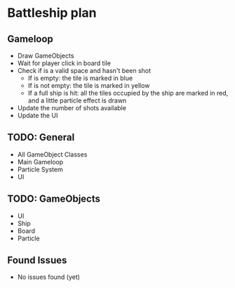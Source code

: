 
# Battleship plan

## Gameloop

* Draw GameObjects
* Wait for player click in board tile
* Check if is a valid space and hasn't been shot
  * If is empty: the tile is marked in blue
  * If is not empty:  the tile is marked in yellow
  * If a full ship is hit: all the tiles occupied by the ship are marked in red, and a little particle effect is drawn
* Update the number of shots available
* Update the UI

## TODO: General

* All GameObject Classes
* Main Gameloop
* Particle System
* UI

## TODO: GameObjects

* UI
* Ship
* Board
* Particle

## Found Issues

* No issues found (yet)
